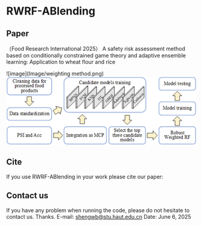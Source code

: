 # RWRF-ABlending
## Paper
（Food Research International 2025） A safety risk assessment method based on conditionally constrained game theory and adaptive ensemble learning: Application to wheat flour and rice

![image](Image/weighting method.png)
![image](Image/model.png)

## Cite
If you use RWRF-ABlending in your work please cite our paper:

## Contact us
If you have any problem when running the code, please do not hesitate to contact us. Thanks.
E-mail: shengwb@stu.haut.edu.cn
Date: June 6, 2025
